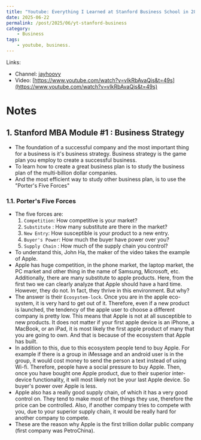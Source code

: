 ```yaml
---
title: "Youtube: Everything I Learned at Stanford Business School in 28 Minutes"
date: 2025-06-22
permalink: /post/2025/06/yt-stanford-business
category: 
    - Business
tags:
    - youtube, business.
---
```


Links:
- Channel: [jayhoovy](hhttps://www.youtube.com/@jayhoovy)
- Video: [https://www.youtube.com/watch?v=vIkRbAvaQjs&t=49s](https://www.youtube.com/watch?v=vIkRbAvaQjs&t=49s)


# Notes

## 1. Stanford MBA Module #1 : Business Strategy

- The foundation of a successful company and the most important thing for a business is it's business strategy. Business strategy is the game plan you employ to create a successful business. 
- To learn how to create a great business plan is to study the business plan of the multi-billion dollar companies. 
- And the most efficient way to study other business plan, is to use the "Porter's Five Forces"


### 1.1. Porter's Five Forces
- The five forces are: 
    1. `Competition`: How competitive is your market?
    2. `Substitute` : How many substitute are there in the market? 
    3. `New Entry`: How susceptible is your product to a new entry. 
    4. `Buyer's Power`: How much the buyer have power over you? 
    5. `Supply Chain` : How much of the supply chain you control? 
- To understand this, John Ha, the maker of the video takes the example of Apple. 
- Apple has huge competition, in the phone market, the laptop market, the PC market and other thing in the name of Samsung, Microsoft, etc. Additionally, there are many substitute to apple products. Here, from the first two we can clearly analyze that Apple should have a hard time. However, they do not. In fact, they thrive in this environment. But why? 
- The answer is their `Ecosystem-lock`. Once you are in the apple eco-system, it is very hard to get out of it. Therefore, even if a new product is launched, the tendency of the apple user to choose a different company is pretty low. This means that Apple is not at all susceptible to new products. It does not matter if your first apple device is an iPhone, a MacBook, or an iPad, it is most likely the first apple product of many that you are going to own. And that is because of the ecosystem that Apple has built. 
- In addition to this, due to this ecosystem people tend to buy Apple. For example if there is a group in iMessage and an android user is in the group, it would cost money to send the person a text instead of using Wi-fi. Therefore, people have a social pressure to buy Apple. Then, once you have bought one Apple product, due to their superior inter-device functionality, it will most likely not be your last Apple device. So buyer's power over Apple is less. 
- Apple also has a really good supply chain, of which it has a very good control on. They tend to make most of the things they use, therefore the price can be controlled. Also, if another company tries to compete with you, due to your superior supply chain, it would be really hard for another company to compete. 
- These are the reason why Apple is the first trillion dollar public company (first company was PetroChina). 
